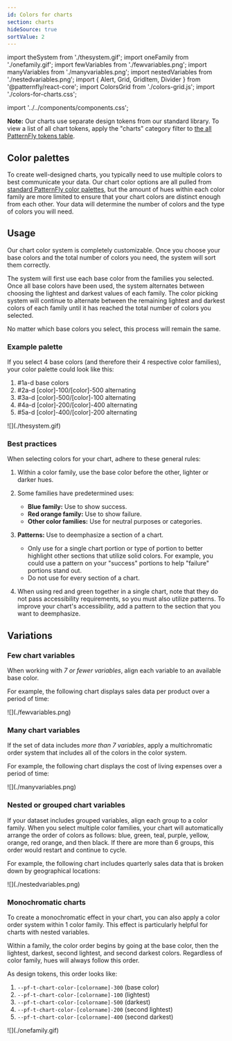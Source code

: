 ```yaml
---
id: Colors for charts
section: charts
hideSource: true
sortValue: 2
---
```


import theSystem from './thesystem.gif';
import oneFamily from './onefamily.gif';
import fewVariables from './fewvariables.png';
import manyVariables from './manyvariables.png';
import nestedVariables from './nestedvariables.png';
import { Alert, Grid, GridItem, Divider } from '@patternfly/react-core';
import ColorsGrid from './colors-grid.js';
import './colors-for-charts.css';

import '../../components/components.css';

**Note:** Our charts use separate design tokens from our standard library. To view a list of all chart tokens, apply the "charts" category filter to [the all PatternFly tokens table](/tokens/all-patternfly-tokens).

## Color palettes

To create well-designed charts, you typically need to use multiple colors to best communicate your data. Our chart color options are all pulled from [standard PatternFly color palettes](/design-foundations/charts), but the amount of hues within each color family are more limited to ensure that your chart colors are distinct enough from each other. Your data will determine the number of colors and the type of colors you will need. 
 
<ColorsGrid />

## Usage

Our chart color system is completely customizable. Once you choose your base colors and the total number of colors you need, the system will sort them correctly. 

The system will first use each base color from the families you selected. Once all base colors have been used, the system alternates between choosing the lightest and darkest values of each family. The color picking system will continue to alternate between the remaining lightest and darkest colors of each family until it has reached the total number of colors you selected. 

No matter which base colors you select, this process will remain the same.

### Example palette

If you select 4 base colors (and therefore their 4 respective color families), your color palette could look like this:
1. #1a-d base colors
1. #2a-d [color]-100/[color]-500 alternating
1. #3a-d [color]-500/[color]-100 alternating
1. #4a-d [color]-200/[color]-400 alternating
1. #5a-d [color]-400/[color]-200 alternating

<div class="ws-docs-content-img">
![](./thesystem.gif)
</div>

### Best practices

When selecting colors for your chart, adhere to these general rules:

1. Within a color family, use the base color before the other, lighter or darker hues. 
1. Some families have predetermined uses:
    - **Blue family:** Use to show success.
    - **Red orange family:** Use to show failure.
    - **Other color families:** Use for neutral purposes or categories.
1. **Patterns:** Use to deemphasize a section of a chart.
      - Only use for a single chart portion or type of portion to better highlight other sections that utilize solid colors. For example, you could use a pattern on your "success" portions to help "failure" portions stand out.
      - Do not use for every section of a chart.

1. When using red and green together in a single chart, note that they do not pass accessibility requirements, so you must also utilize patterns. To improve your chart's accessibility, add a pattern  to the section that you want to deemphasize.

## Variations

### Few chart variables 
When working with *7 or fewer variables*, align each variable to an available base color. 

For example, the following chart displays sales data per product over a period of time:

<div class="ws-docs-content-img">
![](./fewvariables.png)
</div>

### Many chart variables 
If the set of data includes *more than 7 variables*, apply a multichromatic order system that includes all of the colors in the color system.

For example, the following chart displays the cost of living expenses over a period of time:

<div class="ws-docs-content-img">
![](./manyvariables.png)
</div>

### Nested or grouped chart variables
If your dataset includes grouped variables, align each group to a color family. When you select multiple color families, your chart will automatically arrange the order of colors as follows: blue, green, teal, purple, yellow, orange, red orange, and then black. If there are more than 6 groups, this order would restart and continue to cycle.

For example, the following chart includes quarterly sales data that is broken down by geographical locations:

<div class="ws-docs-content-img">
![](./nestedvariables.png)
</div>

### Monochromatic charts

To create a monochromatic effect in your chart, you can also apply a color order system within 1 color family. This effect is particularly helpful for charts with nested variables. 

Within a family, the color order begins by going at the base color, then the lightest, darkest, second lightest, and second darkest colors. Regardless of color family, hues will always follow this order. 

As design tokens, this order looks like: 
1. `--pf-t-chart-color-[colorname]-300` (base color)
1. `--pf-t-chart-color-[colorname]-100` (lightest)
1. `--pf-t-chart-color-[colorname]-500` (darkest)
1. `--pf-t-chart-color-[colorname]-200` (second lightest)
1. `--pf-t-chart-color-[colorname]-400` (second darkest)

<div class="ws-docs-content-img">
![](./onefamily.gif)
</div>